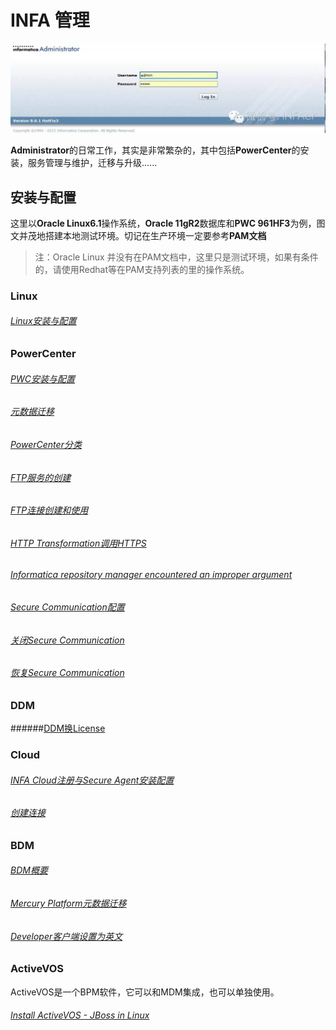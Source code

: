 # INFA 管理
![Administrator](Administrator.jpg)

**Administrator**的日常工作，其实是非常繁杂的，其中包括**PowerCenter**的安装，服务管理与维护，迁移与升级......

## 安装与配置
这里以**Oracle Linux6.1**操作系统，**Oracle 11gR2**数据库和**PWC 961HF3**为例，图文并茂地搭建本地测试环境。切记在生产环境一定要参考**PAM文档**

> 注：Oracle Linux 并没有在PAM文档中，这里只是测试环境，如果有条件的，请使用Redhat等在PAM支持列表的里的操作系统。

### Linux
###### [Linux安装与配置](LINUX/README.md)

### PowerCenter
###### [PWC安装与配置](PWC/README.md)
###### [元数据迁移](PWC/MigrationA.md)
###### [PowerCenter分类](PWC/PWCTypes.md)
###### [FTP服务的创建](PWC/FTPServices.md)
###### [FTP连接创建和使用](PWC/FTPConnection.md)
###### [HTTP Transformation调用HTTPS](PWC/HttpTransformation_Https_URL.md)
###### [Informatica repository manager encountered an improper argument](PWC/REP_MANAGER_CLIENT_ENCOUNTERED_AN_IMPROPER_ARGUMENT.md)
###### [Secure Communication配置](PWC/Administrator/PWC/secure-communication-configuration.md)
###### [关闭Secure Communication](PWC/Administrator/PWC/disablesecurecommunication.md)
###### [恢复Secure Communication](PWC/Administrator/PWC/recovery-secure-communication.md)


### DDM
######[DDM换License](DDM/ChangeLicense.md)

### Cloud
###### [INFA Cloud注册与Secure Agent安装配置](CLOUD/README.md)
###### [创建连接](CLOUD/Connection.md)

### BDM
###### [BDM概要](BDM/README.md)
###### [Mercury Platform元数据迁移](BDM/DeploymentIssues.md)
###### [Developer客户端设置为英文](BDM/Developer_Language_EN.md)

### ActiveVOS
ActiveVOS是一个BPM软件，它可以和MDM集成，也可以单独使用。

###### [Install ActiveVOS - JBoss in Linux](MDM/ActiveVOS_JBoss_Linux_Installation.md)
